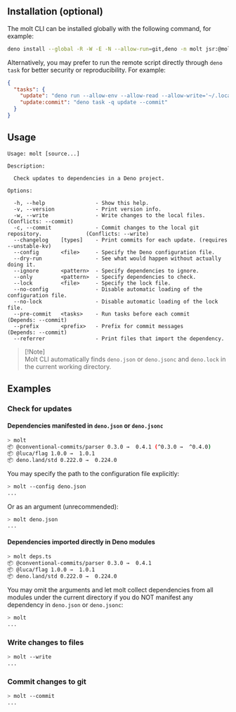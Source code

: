 ## Installation (optional)

The molt CLI can be installed globally with the following command, for example:

```sh
deno install --global -R -W -E -N --allow-run=git,deno -n molt jsr:@molt/cli
```

Alternatively, you may prefer to run the remote script directly through
`deno task` for better security or reproducibility. For example:

```json
{
  "tasks": {
    "update": "deno run --allow-env --allow-read --allow-write='~/.local,.' --allow-run=git,deno --allow-net=jsr.io jsr:@molt/cli",
    "update:commit": "deno task -q update --commit"
  }
}
```

## Usage

```
Usage: molt [source...]

Description:

  Check updates to dependencies in a Deno project.

Options:

  -h, --help                - Show this help.                                                               
  -v, --version             - Print version info.                                                           
  -w, --write               - Write changes to the local files.                        (Conflicts: --commit)
  -c, --commit              - Commit changes to the local git repository.              (Conflicts: --write) 
  --changelog    [types]    - Print commits for each update. (requires --unstable-kv)                       
  --config       <file>     - Specify the Deno configuration file.                                          
  --dry-run                 - See what would happen without actually doing it.                              
  --ignore       <pattern>  - Specify dependencies to ignore.                                               
  --only         <pattern>  - Specify dependencies to check.                                                
  --lock         <file>     - Specify the lock file.                                                        
  --no-config               - Disable automatic loading of the configuration file.                          
  --no-lock                 - Disable automatic loading of the lock file.                                   
  --pre-commit   <tasks>    - Run tasks before each commit                             (Depends: --commit)  
  --prefix       <prefix>   - Prefix for commit messages                               (Depends: --commit)  
  --referrer                - Print files that import the dependency.
```

> [!Note]\
> Molt CLI automatically finds `deno.json` or `deno.jsonc` and `deno.lock` in
> the current working directory.

## Examples

### Check for updates

#### Dependencies manifested in `deno.json` or `deno.jsonc`

```sh
> molt
📦 @conventional-commits/parser 0.3.0 →  0.4.1 (^0.3.0 →  ^0.4.0)
📦 @luca/flag 1.0.0 →  1.0.1
📦 deno.land/std 0.222.0 →  0.224.0
```

You may specify the path to the configuration file explicitly:

```sh
> molt --config deno.json
...
```

Or as an argument (unrecommended):

```sh
> molt deno.json
...
```

#### Dependencies imported directly in Deno modules

```sh
> molt deps.ts
📦 @conventional-commits/parser 0.3.0 →  0.4.1
📦 @luca/flag 1.0.0 →  1.0.1
📦 deno.land/std 0.222.0 →  0.224.0
```

You may omit the arguments and let molt collect dependencies from all modules
under the current directory if you do NOT manifest any dependency in `deno.json`
or `deno.jsonc`:

```sh
> molt
...
```

### Write changes to files

```sh
> molt --write
...
```

### Commit changes to git

```sh
> molt --commit
...
```
